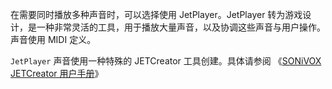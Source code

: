 在需要同时播放多种声音时，可以选择使用 JetPlayer。JetPlayer 转为游戏设计，是一种非常灵活的工具，用于播放大量声音，以及协调这些声音与用户操作。声音使用 MIDI 定义。

`JetPlayer` 声音使用一种特殊的 JETCreator 工具创建。具体请参阅 《[SONiVOX JETCreator 用户手册](https://developer.android.com/guide/topics/media/jet/jetcreator_manual)》